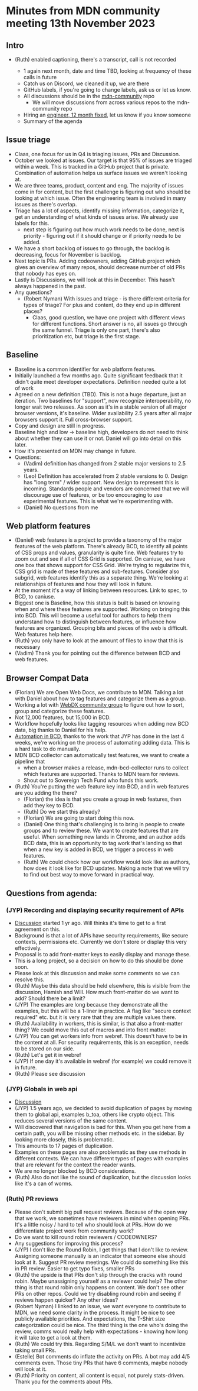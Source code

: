 # Minutes from MDN community meeting 13th November 2023

## Intro

- (Ruth) enabled captioning, there's a transcript, call is not recorded

  - 1 again next month, date and time TBD, looking at frequency of these calls in future
  - Catch us on Discord, we cleaned it up, we are there
  - GitHub labels, if you're going to change labels, ask us or let us know.
  - All discussions should be in the [mdn-community](https://github.com/orgs/mdn/discussions) repo
    - We will move discussions from across various repos to the mdn-community repo
  - Hiring an [engineer, 12 month fixed](https://www.mozilla.org/en-US/careers/position/gh/5448569/), let us know if you know someone
  - Summary of the agenda

## Issue triage

- Claas, one focus for us in Q4 is triaging issues, PRs and Discussion.
- October we looked at issues. Our target is that 95% of issues are triaged within a week. This is tracked in a GitHub project that is private. Combination of automation helps us surface issues we weren't looking at.
- We are three teams, product, content and eng. The majority of issues come in for content, but the first challenge is figuring out who should be looking at which issue. Often the engineering team is involved in many issues as there's overlap.
- Triage has a lot of aspects, identify missing information, categorize it, get an understanding of what kinds of issues arise. We already use labels for this.
  - next step is figuring out how much work needs to be done, next is priority - figuring out if it should change or if priority needs to be added.
- We have a short backlog of issues to go through, the backlog is decreasing, focus for November is backlog.
- Next topic is PRs. Adding codeowners, adding GitHub project which gives an overview of many repos, should decrease number of old PRs that nobody has eyes on.
- Lastly is Discussions, we will look at this in December. This hasn't always happened in the past.
- Any questions?
  - (Robert Nyman) With issues and triage - is there different criteria for types of triage? For plus and content, do they end up in different places?
    - Claas, good question, we have one project with different views for different functions. Short answer is no, all issues go through the same funnel. Triage is only one part, there's also prioritization etc, but triage is the first stage.

## Baseline

- Baseline is a common identifier for web platform features.
- Initially launched a few months ago. Quite significant feedback that it didn't quite meet developer expectations. Definition needed quite a lot of work
- Agreed on a new definition (TBD). This is not a huge departure, just an iteration. Two baselines for "support", now recognize interoperability, no longer wait two releases. As soon as it's in a stable version of all major browser versions, it's baseline. Wider availability 2.5 years after all major browsers support it. Full cross-browser support.
- Copy and design are still in progress.
- Baseline high and low -> baseline high, developers do not need to think about whether they can use it or not. Daniel will go into detail on this later.
- How it's presented on MDN may change in future.
- Questions:
  - (Vadim) definition has changed from 2 stable major versions to 2.5 years.
  - (Leo) Definition has accelerated from 2 stable versions to 0. Design has "long term" / wider support. New design to represent this is incoming. Standards people and vendors are concerned that we will discourage use of features, or be too encouraging to use experimental features. This is what we're experimenting with.
  - (Daniel) No questions from me

## Web platform features

- (Daniel) web features is a project to provide a taxonomy of the major features of the web platform. There's already BCD, to identify all points of CSS props and values, granularity is quite fine. Web features try to zoom out and see if all of CSS Grid is supported. On caniuse, we have one box that shows support for CSS Grid. We're trying to regularize this, CSS grid is made of these features and sub-features. Consider also subgrid, web features identify this as a separate thing. We're looking at relationships of features and how they will look in future.
- At the moment it's a way of linking between resources. Link to spec, to BCD, to caniuse.
- Biggest one is Baseline, how this status is built is based on knowing when and where these features are supported. Working on bringing this into BCD. This will become a useful tool for authors to help them understand how to distinguish between features, or influence how features are organized. Grouping bits and pieces of the web is difficult. Web features help here.
- (Ruth) you only have to look at the amount of files to know that this is necessary
- (Vadim) Thank you for pointing out the difference between BCD and web features.

## Browser Compat Data

- (Florian) We are Open Web Docs, we contribute to MDN. Talking a lot with Daniel about how to tag features and categorize them as a group.
- Working a lot with [WebDX community group](https://github.com/openwebdocs/project/issues/169) to figure out how to sort, group and categorize these features.
- Not 12,000 features, but 15,000 in BCD.
- Workflow hopefully looks like tagging resources when adding new BCD data, big thanks to Daniel for his help.
- [Automation in BCD](https://github.com/openwebdocs/project/issues/168), thanks to the work that JYP has done in the last 4 weeks, we're working on the process of automating adding data. This is a hard task to do manually.
- MDN BCD collector can automatically test features, we want to create a pipeline that
  - when a browser makes a release, mdn-bcd-collector runs to collect which features are supported. Thanks to MDN team for reviews.
  - Shout out to Sovereign Tech Fund who funds this work.
- (Ruth) You're putting the web feature key into BCD, and in web features are you adding the there?
  - (Florian) the idea is that you create a group in web features, then add they key to BCD.
  - (Ruth) Do we start this already?
  - (Florian) We are going to start doing this now.
  - (Daniel) One thing that's challenging is to bring in people to create groups and to review these. We want to create features that are useful. When something new lands in Chrome, and an author adds BCD data, this is an opportunity to tag work that's landing so that when a new key is added in BCD, we trigger a process in web features.
  - (Ruth) We could check how our workflow would look like as authors, how does it look like for BCD updates. Making a note that we will try to find out best way to move forward in practical way.

## Questions from agenda:

### (JYP) Recording and displaying security requirement of APIs

- [Discussion](https://github.com/orgs/mdn/discussions/288) started 1 yr ago. Will thinks it's time to get to a first agreement on this.
- Background is that a lot of APIs have security requirements, like secure contexts, permissions etc. Currently we don't store or display this very effectively.
- Proposal is to add front-matter keys to easily display and manage these.
- This is a long project, so a decision on how to do this should be done soon.
- Please look at this discussion and make some comments so we can resolve this.
- (Ruth) Maybe this data should be held elsewhere, this is visible from the discussion, Hamish and Will. How much front-matter do we want to add? Should there be a limit?
- (JYP) The examples are long because they demonstrate all the examples, but this will be a 1-liner in practice. A flag like "secure context required" etc. but it is very rare that they are multiple values there.
- (Ruth) Availability in workers, this is similar, is that also a front-matter thing? We could move this out of macros and into front matter.
- (JYP) You can get workers info from webref. This doesn't have to be in the content at all. For security requirements, this is an exception, needs to be stored on our side.
- (Ruth) Let's get it in webref
- (JYP) If one day it's available in webref (for example) we could remove it in future.
- (Ruth) Please see discussion

### (JYP) Globals in web api

- [Discussion](https://github.com/orgs/mdn/discussions/360)
- (JYP) 1.5 years ago, we decided to avoid duplication of pages by moving them to global api, examples b_toa, others like crypto object. This reduces several versions of the same content.
- Will discovered that navigation is bad for this. When you get here from a certain path, you will be missing other methods etc. in the sidebar. By looking more closely, this is problematic.
- This amounts to 17 pages of duplication.
- Examples on these pages are also problematic as they use methods in different contexts. We can have different types of pages with examples that are relevant for the context the reader wants.
- We are no longer blocked by BCD considerations.
- (Ruth) Also do not like the sound of duplication, but the discussion looks like it's a can of worms.

### (Ruth) PR reviews

- Please don't submit big pull request reviews. Because of the open way that we work, we sometimes have reviewers in mind when opening PRs. It's a little noisy / hard to tell who should look at PRs. How do we differentiate project work from community work?
- Do we want to kill round robin reviewers / CODEOWNERS?
- Any suggestions for improving this process?
- (JYP) I don't like the Round Robin, I get things that I don't like to review. Assigning someone manually is an indicator that someone else should look at it. Suggest PR review meetings. We could do something like this in PR review. Easier to get typo fixes, smaller PRs
- (Ruth) the upside is that PRs don't slip through the cracks with round robin. Maybe unassigning yourself as a reviewer could help? The other thing is that round robin only happens on content. We don't see other PRs on other repos. Could we try disabling round robin and seeing if reviews happen quicker? Any other ideas?
- (Robert Nyman) I linked to an issue, we want everyone to contribute to MDN, we need some clarity in the process. It might be nice to see publicly available priorities. And expectations, the T-Shirt size categorization could be nice. The third thing is the one who's doing the review, comms would really help with expectations - knowing how long it will take to get a look at them.
- (Ruth) We could try this. Regarding S/M/L we don't want to incentivize taking small PRs.
- (Estelle) Bot comments do inflate the activity on PRs. A bot may add 4/5 comments even. Those tiny PRs that have 6 comments, maybe nobody will look at it.
- (Ruth) Priority on content, all content is equal, not purely stats-driven. Thank you for the comments about PRs.
